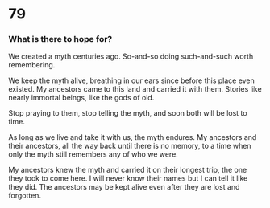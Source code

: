 # 79

### What is there to hope for?

We created a myth centuries ago. So-and-so doing such-and-such worth remembering.

We keep the myth alive, breathing in our ears since before this place even existed. My ancestors came to this land and carried it with them. Stories like nearly immortal beings, like the gods of old. 

Stop praying to them, stop telling the myth, and soon both will be lost to time.

As long as we live and take it with us, the myth endures. My ancestors and their ancestors, all the way back until there is no memory, to a time when only the myth still remembers any of who we were. 

My ancestors knew the myth and carried it on their longest trip, the one they took to come here. I will never know their names but I can tell it like they did. The ancestors may be kept alive even after they are lost and forgotten. 